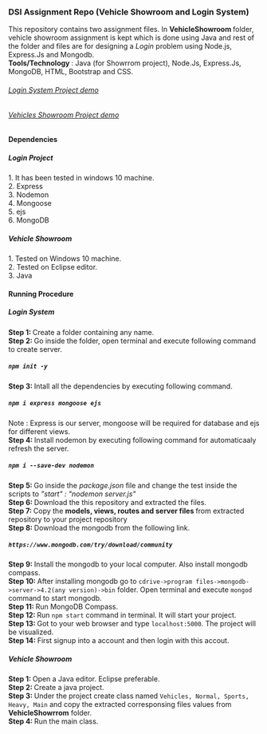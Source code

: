 ### DSI Assignment Repo (Vehicle Showroom and Login System)
This repository contains two assignment files. In <b> VehicleShowroom </b> folder, vehicle showroom assignment is 
kept which is done using Java and rest of the folder and files are for designing a <em> Login </em> problem using Node.js, Express.Js and Mongodb. <br>
<b>Tools/Technology </b> : Java (for Showrrom project), Node.Js, Express.Js, MongoDB, HTML, Bootstrap and CSS.

<h6> <a href="https://youtu.be/7jEXiUAvlCg"> Login System Project demo </a> </h6>
<h6> <a href="https://youtu.be/lAE2MZyr-CA"> Vehicles Showroom Project demo </a> </h6>

#### Dependencies
<h5> Login Project </h5>
1. It has been tested in windows 10 machine. <br>
2. Express <br>
3. Nodemon <br>
4. Mongoose <br>
5. ejs <br>
6. MongoDB <br>

<h5> Vehicle Showroom </h5>
1. Tested on Windows 10 machine. <br>
2. Tested on Eclipse editor. <br>
3. Java 

#### Running Procedure
<h5>Login System</h5>

<b>Step 1: </b> Create a folder containing any name. <br>
<b>Step 2: </b> Go inside the folder, open terminal and execute following command to create server. <h5> `npm init -y` </h5> 
<b>Step 3: </b> Intall all the dependencies by executing following command. <h5> `npm i express mongoose ejs` </h5>
Note  : Express is our server, mongoose will be required for database and ejs for different views. <br>
<b>Step 4: </b> Install nodemon by executing following command for automaticaaly refresh the server. <h5> `npm i --save-dev nodemon` </h5>
<b>Step 5: </b> Go inside the <em>package.json </em> file and change the test inside the scripts to <em> "start" : "nodemon server.js" </em> <br>
<b>Step 6: </b> Download the this repository and extracted the files. <br>
<b>Step 7: </b> Copy the <b> models, views, routes and server files </b> from extracted repository to your project repository <br>
<b>Step 8: </b> Download the mongodb from the following link. <h5>`https://www.mongodb.com/try/download/community` </h5>
<b>Step 9: </b> Install the mongodb to your local computer. Also install mongodb compass. <br>
<b>Step 10: </b> After installing mongodb go to `cdrive->program files->mongodb->server->4.2(any version)->bin` folder. Open terminal and execute `mongod` command to start mongodb. <br>
<b>Step 11: </b> Run MongoDB Compass.<br>
<b>Step 12: </b> Run `npm start` command in terminal. It will start your project. <br>
<b>Step 13: </b> Got to your web browser and type `localhost:5000`. The project will be visualized.<br>
<b>Step 14: </b> First signup into a account and then login with this accout.<br>

<h5> Vehicle Showroom </h5>

<b>Step 1: </b> Open a Java editor. Eclipse preferable. <br>
<b>Step 2: </b> Create a java project.<br>
<b>Step 3: </b> Under the project create class named `Vehicles, Normal, Sports, Heavy, Main` and copy the extracted corresponsing files values from <b>VehicleShowrrom</b> folder. <br>
<b>Step 4: </b> Run the main class.<br>

